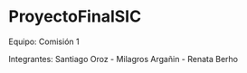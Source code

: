 # ProyectoFinalSIC
Equipo: 
Comisión 1

Integrantes:
Santiago Oroz - Milagros Argañin - Renata Berho
